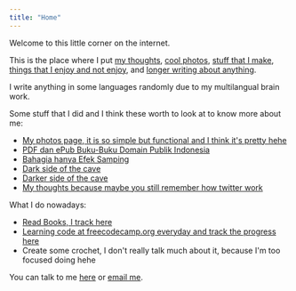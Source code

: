 ```yaml
---
title: "Home"
---
```


Welcome to this little corner on the internet.

This is the place where I put [my thoughts](/thoughts/), [cool photos](/photos/), [stuff that I make](/creations/), [things that I enjoy and not enjoy](/consumptions/), and [longer writing about anything](/post/).

I write anything in some languages randomly due to my multilangual brain work.

Some stuff that I did and I think these worth to look at to know more about me:
- [My photos page, it is so simple but functional and I think it's pretty hehe](/photos/)
- [PDF dan ePub Buku-Buku Domain Publik Indonesia](/post/kumpulan-buku-domain-publik-indonesia/)
- [Bahagia hanya Efek Samping](/post/bahagia-hanya-efek-samping)
- [Dark side of the cave](/post/can-i-just-die/)
- [Darker side of the cave](/post/i-scare-me/)
- [My thoughts because maybe you still remember how twitter work](/thoughts/)

What I do nowadays:
- [Read Books, I track here](/consumptions/)
- [Learning code at freecodecamp.org everyday and track the progress here](/post/free-code-camp-journey/)
- Create some crochet, I don't really talk much about it, because I'm too focused doing hehe

You can talk to me [here](https://x.com/satriafii/) or [email me](mailto:heysatriafi@gmail.com).

